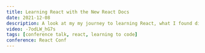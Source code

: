 ```yaml
---
title: Learning React with the New React Docs
date: 2021-12-08
description: A look at my my journey to learning React, what I found difficult to grasp and how the new docs helped me and what my favourite parts of the new docs are.
video: -7odLW_hG7s
tags: [conference talk, react, learning to code]
conference: React Conf
---
```

